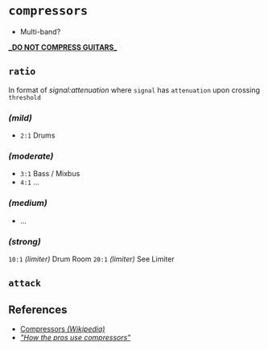 # `compressors`
  - Multi-band?

[**_DO NOT COMPRESS GUITARS**_](https://www.youtube.com/watch?v=u24T4kgLjdk&feature=youtu.be&t=600)

## `ratio`

  In format of _signal:attenuation_ where `signal` has `attenuation` upon crossing `threshold`


### _(mild)_ 
  - `2:1` Drums


### _(moderate)_ 
  - `3:1` Bass / Mixbus
  - `4:1` ...


### _(medium)_ 
  - ...


### _(strong)_ 
  `10:1` _(limiter)_ Drum Room
  `20:1` _(limiter)_ See Limiter


## `attack`


## References

  - [Compressors _(Wikipedia)_](https://en.wikipedia.org/wiki/Dynamic_range_compression)
  - [_"How the pros use compressors"_](https://www.youtube.com/watch?v=7oOmX3JHwtE)

